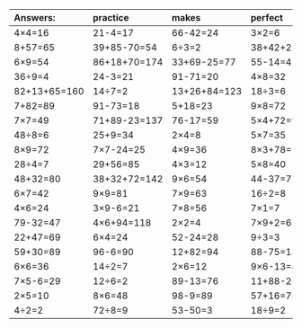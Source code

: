 | Answers: | practice | makes | perfect | ! |
| :--- | :--- | :--- | :--- | :--- |
| 4×4=16 | 21-4=17 | 66-42=24 | 3×2=6 | 13+9=22 | 
| 8+57=65 | 39+85-70=54 | 6÷3=2 | 38+42+22=102 | 33-11=22 | 
| 6×9=54 | 86+18+70=174 | 33+69-25=77 | 55-14=41 | 48+24-63=9 | 
| 36÷9=4 | 24-3=21 | 91-71=20 | 4×8=32 | 9+60=69 | 
| 82+13+65=160 | 14÷7=2 | 13+26+84=123 | 18÷3=6 | 20+67=87 | 
| 7+82=89 | 91-73=18 | 5+18=23 | 9×8=72 | 69-17=52 | 
| 7×7=49 | 71+89-23=137 | 76-17=59 | 5×4+72=92 | 82+32+8=122 | 
| 48÷8=6 | 25+9=34 | 2×4=8 | 5×7=35 | 48÷6=8 | 
| 8×9=72 | 7×7-24=25 | 4×9=36 | 8×3+78=102 | 9×5+21=66 | 
| 28÷4=7 | 29+56=85 | 4×3=12 | 5×8=40 | 7×2-6=8 | 
| 48+32=80 | 38+32+72=142 | 9×6=54 | 44-37=7 | 8×2=16 | 
| 6×7=42 | 9×9=81 | 7×9=63 | 16÷2=8 | 4×6-18=6 | 
| 4×6=24 | 3×9-6=21 | 7×8=56 | 7×1=7 | 2×8-3=13 | 
| 79-32=47 | 4×6+94=118 | 2×2=4 | 7×9+2=65 | 4+11=15 | 
| 22+47=69 | 6×4=24 | 52-24=28 | 9÷3=3 | 60+17+15=92 | 
| 59+30=89 | 96-6=90 | 12+82=94 | 88-75=13 | 9+10-10=9 | 
| 6×6=36 | 14÷2=7 | 2×6=12 | 9×6-13=41 | 5×5=25 | 
| 7×5-6=29 | 12÷6=2 | 89-13=76 | 11+88-25=74 | 8+52-14=46 | 
| 2×5=10 | 8×6=48 | 98-9=89 | 57+16=73 | 4×8+60=92 | 
| 4÷2=2 | 72÷8=9 | 53-50=3 | 18÷9=2 | 28-27=1 | 
